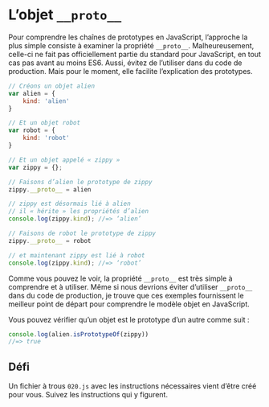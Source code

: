L’objet `__proto__`
===================

Pour comprendre les chaînes de prototypes en JavaScript, l’approche la plus simple consiste à examiner la propriété `__proto__`.  Malheureusement, celle-ci ne fait pas officiellement partie du standard pour JavaScript, en tout cas pas avant au moins ES6.  Aussi, évitez de l’utiliser dans du code de production.  Mais pour le moment, elle facilite l’explication des prototypes.

```js
// Créons un objet alien
var alien = {
	kind: 'alien'
}

// Et un objet robot
var robot = {
	kind: 'robot'
}

// Et un objet appelé « zippy »
var zippy = {};

// Faisons d’alien le prototype de zippy
zippy.__proto__ = alien

// zippy est désormais lié à alien
// il « hérite » les propriétés d’alien
console.log(zippy.kind); //=> ‘alien’

// Faisons de robot le prototype de zippy
zippy.__proto__ = robot

// et maintenant zippy est lié à robot
console.log(zippy.kind); //=> ‘robot’
```

Comme vous pouvez le voir, la propriété `__proto__` est très simple à comprendre et à utiliser.  Même si nous devrions éviter d’utiliser `__proto__` dans du code de production, je trouve que ces exemples fournissent le meilleur point de départ pour comprendre le modèle objet en JavaScript.

Vous pouvez vérifier qu’un objet est le prototype d’un autre comme suit :

```js
console.log(alien.isPrototypeOf(zippy))
//=> true
```

Défi
----

Un fichier à trous `020.js` avec les instructions nécessaires vient d’être créé pour vous.  Suivez les instructions qui y figurent.
